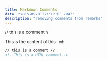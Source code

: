 ```yaml
---
title: Markdown Comments
date: "2015-05-01T22:12:03.284Z"
description: "removing comments from remarks"
---
```


// this is a comment //
<!--This is a HTML comment-->

This is the content of this `.md`:

```md
// this is a comment //
<!--This is a HTML comment-->
```